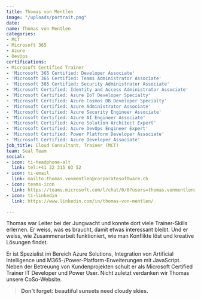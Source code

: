 ```yaml
---
title: Thomas von Mentlen
image: "/uploads/portrait.png"
date: 
name: Thomas von Mentlen
categories:
- MCT
- Microsoft 365
- Azure
- DevOps
certifications:
- Microsoft Certified Trainer
- 'Microsoft 365 Certified: Developer Associate'
- 'Microsoft 365 Certified: Teams Administrator Associate'
- 'Microsoft 365 Certified: Security Administrator Associate'
- 'Microsoft Certified: Identity and Access Administrator Associate'
- 'Microsoft Certified: Azure IoT Developer Specialty'
- 'Microsoft Certified: Azure Cosmos DB Developer Specialty'
- 'Microsoft Certified: Azure Administrator Associate'
- 'Microsoft Certified: Azure Security Engineer Associate'
- 'Microsoft Certified: Azure AI Engineer Associate'
- 'Microsoft Certified: Azure Solution Architect Expert'
- 'Microsoft Certified: Azure DevOps Engineer Expert'
- 'Microsoft Certified: Power Platform Developer Associate'
- 'Microsoft Certified: Azure Developer Associate'
job_title: Cloud Consultant, Trainer (MCT)
team: Seal Team
social:
- icon: ti-headphone-alt
  link: tel:+41 32 315 03 52
- icon: ti-email
  link: mailto:thomas.vonmentlen@corporatesoftware.ch
- icon: teams-icon
  link: https://teams.microsoft.com/l/chat/0/0?users=thomas.vonmentlen@corporatesoftware.ch
- icon: ti-linkedin
  link: https://www.linkedin.com/in/thomas-von-mentlen/

---
```

Thomas war Leiter bei der Jungwacht und konnte dort viele Trainer-Skills erlernen. Er weiss, was es braucht, damit etwas interessant bleibt. Und er weiss, wie Zusammenarbeit funktioniert, wie man Konflikte löst und kreative Lösungen findet.

Er ist Spezialist im Bereich Azure Solutions, Integration von Artificial Intelligence und M365-/Power-Platform-Erweiterungen mit JavaScript. Neben der Betreuung von Kundenprojekten schult er als Microsoft Certified Trainer IT Developer und Power User. Nicht zuletzt verdanken wir Thomas unsere CoSo-Website.

> **Don't forget: beautiful sunsets need cloudy skies.**